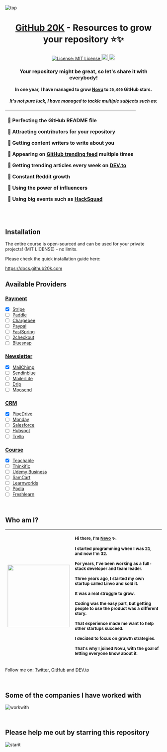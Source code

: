 ![top](https://user-images.githubusercontent.com/100117126/226394199-4072d339-5841-47b1-acab-2d2906c78d96.png)
<h1 align="center"><a href="https://github20k.com">GitHub 20K</a> - Resources to grow your repository ⭐️✨</h1>

<p align="center">
  <a href="https://opensource.org/licenses/MIT" target="_blank">
    <img alt="License: MIT License" src="https://img.shields.io/badge/License-MIT License-yellow.svg" />
  </a>
  <a href="https://docs.github20k.com" target="_blank">
      <img alt="Docs" height="20" src="https://user-images.githubusercontent.com/100117126/228219809-26349cfa-de50-4a7e-8528-741730a9f786.png" />
  </a>
  <a href="https://github-20k.getrewardful.com" target="_blank">
      <img alt="Affiliate" height="20" src="https://user-images.githubusercontent.com/100117126/228555730-e210ec6d-5922-4e77-ac64-d05942cc3ade.png" />
  </a>
</p>

<div align="center">

### Your repository might be great, so let's share it with everybody!

#### In one year, I have managed to grow [Novu](https://github.com/novuhq/novu/) to `20,000` GitHub stars.

##### It's not pure luck, I have managed to tackle multiple subjects such as:


| <p align="left">🏅 Perfecting the GitHub README file</p> <p align="left">🏅 Attracting contributors for your repository</p> <p align="left">🏅 Getting content writers to write about you</p> <p align="left">🏅 Appearing on [GitHub trending feed](https://github.com/trending) multiple times</p>  <p align="left">🏅 Getting trending articles every week on [DEV.to](https://dev.to/nevodavid)</p>  <p align="left">🏅 Constant Reddit growth</p>  <p align="left">🏅 Using the power of influencers</p>  <p align="left">🏅 Using big events such as [HackSquad](https://hacksquad.dev)</p> |
|--------------------------------------------------------------------------------------------------------------------------------------------------------------------------------------------------------------------------------------------------------------------------------------------------------------------------------------------------|

</div>
<p>&nbsp;</p>
  
## Installation

The entire course is open-sourced and can be used for your private projects! (MIT LICENSE) - no limits.

Please check the quick installation guide here:

https://docs.github20k.com
  
## Available Providers

 ### [Payment](https://github.com/github-20k/course/tree/main/src/services/payment/providers)
 - [x] [Stripe](https://stripe.com)
 - [ ] [Paddle](https://paddle.com)
 - [ ] [Chargebee](https://www.chargebee.com)
 - [ ] [Paypal](https://www.paypal.com)
 - [ ] [FastSpring](https://fastspring.com)
 - [ ] [2checkout](https://2checkout.com)
 - [ ] [Bluesnap](https://bluesnap.com)
  
 ### [Newsletter](https://github.com/github-20k/course/tree/main/src/services/newsletter/providers)
 - [x] [MailChimp](https://mailchimp.com)
 - [ ] [Sendinblue](https://sendinblue.com)
 - [ ] [MailerLite](https://www.mailerlite.com)
 - [ ] [Drip](https://www.drip.com)
 - [ ] [Moosend](https://moosend.com)
  
 ### [CRM](https://github.com/github-20k/course/tree/main/src/services/crm/providers)
 - [x] [PipeDrive](https://www.pipedrive.com)
 - [ ] [Monday](https://monday.com)
 - [ ] [Salesforce](https://www.salesforce.com)
 - [ ] [Hubspot](https://www.hubspot.com)
 - [ ] [Trello](https://trello.com)
  
 ### [Course](https://github.com/github-20k/course/tree/main/src/services/course/providers)
 - [x] [Teachable](https://www.teachable.com)
 - [ ] [Thinkific](https://thinkific.com)
 - [ ] [Udemy Business](https://www.udemy.com)
 - [ ] [SamCart](https://samcart.com)
 - [ ] [Learnworlds](https://learnworlds.com)
 - [ ] [Podia](https://podia.com)
 - [ ] [Freshlearn](https://freshlearn.com)

  <p>&nbsp;</p>
  
## Who am I?

| <img width="200" src="https://user-images.githubusercontent.com/100117126/226546227-7485f708-a2f4-4dc5-b97b-a207a241c34b.JPEG" /> | <p align="left"> <sub>Hi there, I'm [Nevo](https://github.com/nevo-david) ✨.</sub></p><p align="left"><sub>I started programming when I was 21, and now I'm 32.</sub></p><p align="left"><sub>For years, I've been working as a full-stack developer and team leader.</sub></p><p align="left"><sub>Three years ago, I started my own startup called Linvo and sold it.</sub></p><p align="left"><sub>It was a real struggle to grow.</sub></p><p align="left"><sub>Coding was the easy part, but getting people to use the product was a different story.</sub></p><p align="left"><sub>That experience made me want to help other startups succeed.</sub></p><p align="left"><sub>I decided to focus on growth strategies.</sub></p><p align="left"><sub>That's why I joined Novu, with the goal of letting everyone know about it.</sub></p> |
|-----------------------------------------------------------------------------------------------------------------------|-----------------|

Follow me on: [Twitter](https://twitter.com/nevodavid), [GitHub](https://github.com/nevo-david) and [DEV.to](https://dev.to/nevodavid)

  <p>&nbsp;</p>

## Some of the companies I have worked with

![workwith](https://user-images.githubusercontent.com/100117126/226560025-b3a5e5f7-b21b-4e11-a1ee-9d683b46e9d2.png)

  <p>&nbsp;</p>

## Please help me out by starring this repository

![starit](https://user-images.githubusercontent.com/100117126/226560726-9e6b5b7d-b881-4a3c-90e5-a190c5433866.gif)
</div>

